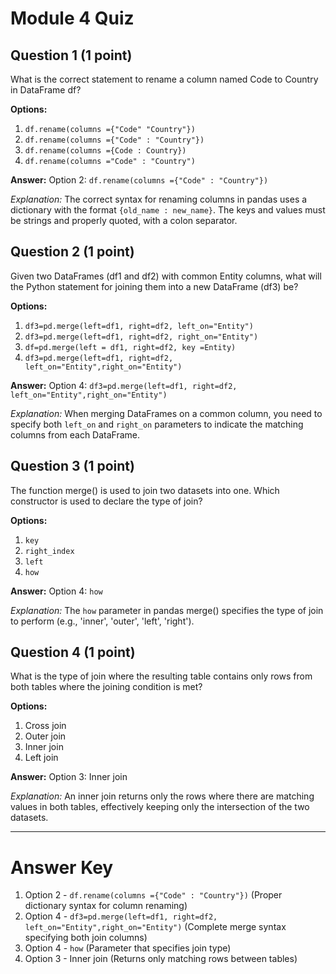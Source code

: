 # Module 4 Quiz

## Question 1 (1 point)
What is the correct statement to rename a column named Code to Country in DataFrame df?

**Options:**
1. `df.rename(columns ={"Code" "Country"})`
2. `df.rename(columns ={"Code" : "Country"})`
3. `df.rename(columns ={Code : Country})`
4. `df.rename(columns ="Code" : "Country")`

**Answer:** Option 2: `df.rename(columns ={"Code" : "Country"})`

*Explanation:* The correct syntax for renaming columns in pandas uses a dictionary with the format `{old_name : new_name}`. The keys and values must be strings and properly quoted, with a colon separator.

## Question 2 (1 point)
Given two DataFrames (df1 and df2) with common Entity columns, what will the Python statement for joining them into a new DataFrame (df3) be?

**Options:**
1. `df3=pd.merge(left=df1, right=df2, left_on="Entity")`
2. `df3=pd.merge(left=df1, right=df2, right_on="Entity")`
3. `df=pd.merge(left = df1, right=df2, key =Entity)`
4. `df3=pd.merge(left=df1, right=df2, left_on="Entity",right_on="Entity")`

**Answer:** Option 4: `df3=pd.merge(left=df1, right=df2, left_on="Entity",right_on="Entity")`

*Explanation:* When merging DataFrames on a common column, you need to specify both `left_on` and `right_on` parameters to indicate the matching columns from each DataFrame.

## Question 3 (1 point)
The function merge() is used to join two datasets into one. Which constructor is used to declare the type of join?

**Options:**
1. `key`
2. `right_index`
3. `left`
4. `how`

**Answer:** Option 4: `how`

*Explanation:* The `how` parameter in pandas merge() specifies the type of join to perform (e.g., 'inner', 'outer', 'left', 'right').

## Question 4 (1 point)
What is the type of join where the resulting table contains only rows from both tables where the joining condition is met?

**Options:**
1. Cross join
2. Outer join
3. Inner join
4. Left join

**Answer:** Option 3: Inner join

*Explanation:* An inner join returns only the rows where there are matching values in both tables, effectively keeping only the intersection of the two datasets.

---

# Answer Key
1. Option 2 - `df.rename(columns ={"Code" : "Country"})` (Proper dictionary syntax for column renaming)
2. Option 4 - `df3=pd.merge(left=df1, right=df2, left_on="Entity",right_on="Entity")` (Complete merge syntax specifying both join columns)
3. Option 4 - `how` (Parameter that specifies join type)
4. Option 3 - Inner join (Returns only matching rows between tables)